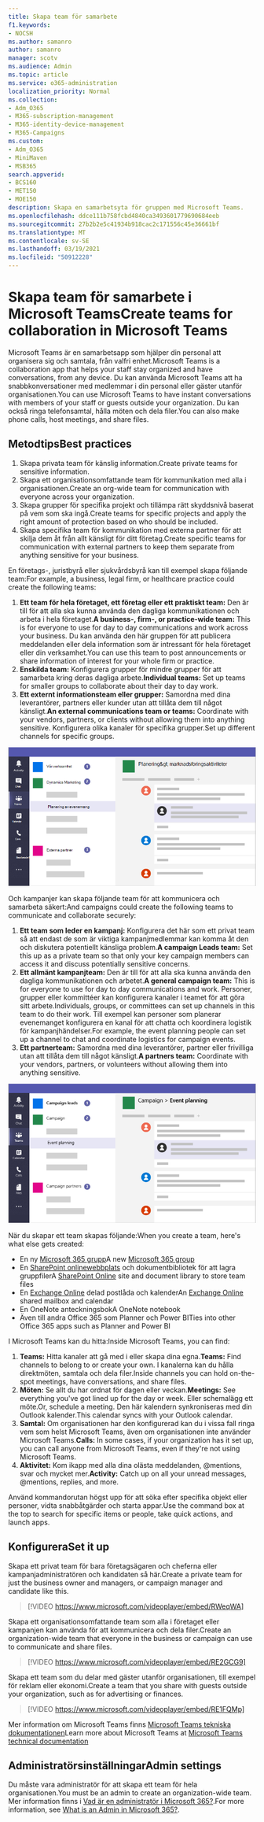 ```yaml
---
title: Skapa team för samarbete
f1.keywords:
- NOCSH
ms.author: samanro
author: samanro
manager: scotv
ms.audience: Admin
ms.topic: article
ms.service: o365-administration
localization_priority: Normal
ms.collection:
- Adm_O365
- M365-subscription-management
- M365-identity-device-management
- M365-Campaigns
ms.custom:
- Adm_O365
- MiniMaven
- MSB365
search.appverid:
- BCS160
- MET150
- MOE150
description: Skapa en samarbetsyta för gruppen med Microsoft Teams.
ms.openlocfilehash: ddce111b758fcbd4840ca3493601779690684eeb
ms.sourcegitcommit: 27b2b2e5c41934b918cac2c171556c45e36661bf
ms.translationtype: MT
ms.contentlocale: sv-SE
ms.lasthandoff: 03/19/2021
ms.locfileid: "50912228"
---
```

# <a name="create-teams-for-collaboration-in-microsoft-teams"></a><span data-ttu-id="aefdd-103">Skapa team för samarbete i Microsoft Teams</span><span class="sxs-lookup"><span data-stu-id="aefdd-103">Create teams for collaboration in Microsoft Teams</span></span>

<span data-ttu-id="aefdd-104">Microsoft Teams är en samarbetsapp som hjälper din personal att organisera sig och samtala, från valfri enhet.</span><span class="sxs-lookup"><span data-stu-id="aefdd-104">Microsoft Teams is a collaboration app that helps your staff stay organized and have conversations, from any device.</span></span> <span data-ttu-id="aefdd-105">Du kan använda Microsoft Teams att ha snabbkonversationer med medlemmar i din personal eller gäster utanför organisationen.</span><span class="sxs-lookup"><span data-stu-id="aefdd-105">You can use Microsoft Teams to have instant conversations with members of your staff or guests outside your organization.</span></span> <span data-ttu-id="aefdd-106">Du kan också ringa telefonsamtal, hålla möten och dela filer.</span><span class="sxs-lookup"><span data-stu-id="aefdd-106">You can also make phone calls, host meetings, and share files.</span></span>

## <a name="best-practices"></a><span data-ttu-id="aefdd-107">Metodtips</span><span class="sxs-lookup"><span data-stu-id="aefdd-107">Best practices</span></span>

1. <span data-ttu-id="aefdd-108">Skapa privata team för känslig information.</span><span class="sxs-lookup"><span data-stu-id="aefdd-108">Create private teams for sensitive information.</span></span>
1. <span data-ttu-id="aefdd-109">Skapa ett organisationsomfattande team för kommunikation med alla i organisationen.</span><span class="sxs-lookup"><span data-stu-id="aefdd-109">Create an org-wide team for communication with everyone across your organization.</span></span>
1. <span data-ttu-id="aefdd-110">Skapa grupper för specifika projekt och tillämpa rätt skyddsnivå baserat på vem som ska ingå.</span><span class="sxs-lookup"><span data-stu-id="aefdd-110">Create teams for specific projects and apply the right amount of protection based on who should be included.</span></span>
1. <span data-ttu-id="aefdd-111">Skapa specifika team för kommunikation med externa partner för att skilja dem åt från allt känsligt för ditt företag.</span><span class="sxs-lookup"><span data-stu-id="aefdd-111">Create specific teams for communication with external partners to keep them separate from anything sensitive for your business.</span></span>

<span data-ttu-id="aefdd-112">En företags-, juristbyrå eller sjukvårdsbyrå kan till exempel skapa följande team:</span><span class="sxs-lookup"><span data-stu-id="aefdd-112">For example, a business, legal firm, or healthcare practice could create the following teams:</span></span>

1. <span data-ttu-id="aefdd-113">**Ett team för hela företaget, ett företag eller ett praktiskt team:** Den är till för att alla ska kunna använda den dagliga kommunikationen och arbeta i hela företaget.</span><span class="sxs-lookup"><span data-stu-id="aefdd-113">**A business-, firm-, or practice-wide team:** This is for everyone to use for day to day communications and work across your business.</span></span> <span data-ttu-id="aefdd-114">Du kan använda den här gruppen för att publicera meddelanden eller dela information som är intressant för hela företaget eller din verksamhet.</span><span class="sxs-lookup"><span data-stu-id="aefdd-114">You can use this team to post announcements or share information of interest for your whole firm or practice.</span></span>
1. <span data-ttu-id="aefdd-115">**Enskilda team:** Konfigurera grupper för mindre grupper för att samarbeta kring deras dagliga arbete.</span><span class="sxs-lookup"><span data-stu-id="aefdd-115">**Individual teams:** Set up teams for smaller groups to collaborate about their day to day work.</span></span>
1. <span data-ttu-id="aefdd-116">**Ett externt informationsteam eller grupper:** Samordna med dina leverantörer, partners eller kunder utan att tillåta dem till något känsligt.</span><span class="sxs-lookup"><span data-stu-id="aefdd-116">**An external communications team or teams:** Coordinate with your vendors, partners, or clients without allowing them into anything sensitive.</span></span> <span data-ttu-id="aefdd-117">Konfigurera olika kanaler för specifika grupper.</span><span class="sxs-lookup"><span data-stu-id="aefdd-117">Set up different channels for specific groups.</span></span>

![Diagram över ett Microsoft Teams med tre separata team för säker kommunikation och samarbete inom ett företag](../media/m365-democracy-teams-business-collab.png)

<span data-ttu-id="aefdd-119">Och kampanjer kan skapa följande team för att kommunicera och samarbeta säkert:</span><span class="sxs-lookup"><span data-stu-id="aefdd-119">And campaigns could create the following teams to communicate and collaborate securely:</span></span>

1. <span data-ttu-id="aefdd-120">**Ett team som leder en kampanj:** Konfigurera det här som ett privat team så att endast de som är viktiga kampanjmedlemmar kan komma åt den och diskutera potentiellt känsliga problem.</span><span class="sxs-lookup"><span data-stu-id="aefdd-120">**A campaign Leads team:** Set this up as a private team so that only your key campaign members can access it and discuss potentially sensitive concerns.</span></span>
2. <span data-ttu-id="aefdd-121">**Ett allmänt kampanjteam:** Den är till för att alla ska kunna använda den dagliga kommunikationen och arbetet.</span><span class="sxs-lookup"><span data-stu-id="aefdd-121">**A general campaign team:** This is for everyone to use for day to day communications and work.</span></span> <span data-ttu-id="aefdd-122">Personer, grupper eller kommittéer kan konfigurera kanaler i teamet för att göra sitt arbete.</span><span class="sxs-lookup"><span data-stu-id="aefdd-122">Individuals, groups, or committees can set up channels in this team to do their work.</span></span> <span data-ttu-id="aefdd-123">Till exempel kan personer som planerar evenemanget konfigurera en kanal för att chatta och koordinera logistik för kampanjhändelser.</span><span class="sxs-lookup"><span data-stu-id="aefdd-123">For example, the event planning people can set up a channel to chat and coordinate logistics for campaign events.</span></span>
3. <span data-ttu-id="aefdd-124">**Ett partnerteam:** Samordna med dina leverantörer, partner eller frivilliga utan att tillåta dem till något känsligt.</span><span class="sxs-lookup"><span data-stu-id="aefdd-124">**A partners team:** Coordinate with your vendors, partners, or volunteers without allowing them into anything sensitive.</span></span>

![Diagram över ett Microsoft Teams fönster med tre separata team för säker kommunikation och samarbete inom en kampanj](../media/m365-democracy-teams-collab.png)

<span data-ttu-id="aefdd-126">När du skapar ett team skapas följande:</span><span class="sxs-lookup"><span data-stu-id="aefdd-126">When you create a team, here's what else gets created:</span></span>

- <span data-ttu-id="aefdd-127">En ny [Microsoft 365 grupp](/MicrosoftTeams/office-365-groups)</span><span class="sxs-lookup"><span data-stu-id="aefdd-127">A new [Microsoft 365 group](/MicrosoftTeams/office-365-groups)</span></span>
- <span data-ttu-id="aefdd-128">En [SharePoint onlinewebbplats](/MicrosoftTeams/sharepoint-onedrive-interact) och dokumentbibliotek för att lagra gruppfiler</span><span class="sxs-lookup"><span data-stu-id="aefdd-128">A [SharePoint Online](/MicrosoftTeams/sharepoint-onedrive-interact) site and document library to store team files</span></span>
- <span data-ttu-id="aefdd-129">En [Exchange Online](/MicrosoftTeams/exchange-teams-interact) delad postlåda och kalender</span><span class="sxs-lookup"><span data-stu-id="aefdd-129">An [Exchange Online](/MicrosoftTeams/exchange-teams-interact) shared mailbox and calendar</span></span>
- <span data-ttu-id="aefdd-130">En OneNote anteckningsbok</span><span class="sxs-lookup"><span data-stu-id="aefdd-130">A OneNote notebook</span></span>
- <span data-ttu-id="aefdd-131">Även till andra Office 365 som Planner och Power BI</span><span class="sxs-lookup"><span data-stu-id="aefdd-131">Ties into other Office 365 apps such as Planner and Power BI</span></span>

<span data-ttu-id="aefdd-132">I Microsoft Teams kan du hitta:</span><span class="sxs-lookup"><span data-stu-id="aefdd-132">Inside Microsoft Teams, you can find:</span></span>

1. <span data-ttu-id="aefdd-133">**Teams:** Hitta kanaler att gå med i eller skapa dina egna.</span><span class="sxs-lookup"><span data-stu-id="aefdd-133">**Teams:** Find channels to belong to or create your own.</span></span> <span data-ttu-id="aefdd-134">I kanalerna kan du hålla direktmöten, samtala och dela filer.</span><span class="sxs-lookup"><span data-stu-id="aefdd-134">Inside channels you can hold on-the-spot meetings, have conversations, and share files.</span></span>
2. <span data-ttu-id="aefdd-135">**Möten:** Se allt du har ordnat för dagen eller veckan.</span><span class="sxs-lookup"><span data-stu-id="aefdd-135">**Meetings:** See everything you've got lined up for the day or week.</span></span> <span data-ttu-id="aefdd-136">Eller schemalägg ett möte.</span><span class="sxs-lookup"><span data-stu-id="aefdd-136">Or, schedule a meeting.</span></span> <span data-ttu-id="aefdd-137">Den här kalendern synkroniseras med din Outlook kalender.</span><span class="sxs-lookup"><span data-stu-id="aefdd-137">This calendar syncs with your Outlook calendar.</span></span>
3. <span data-ttu-id="aefdd-138">**Samtal:** Om organisationen har den konfigurerad kan du i vissa fall ringa vem som helst Microsoft Teams, även om organisationen inte använder Microsoft Teams.</span><span class="sxs-lookup"><span data-stu-id="aefdd-138">**Calls:** In some cases, if your organization has it set up, you can call anyone from Microsoft Teams, even if they're not using Microsoft Teams.</span></span>
4. <span data-ttu-id="aefdd-139">**Aktivitet:** Kom ikapp med alla dina olästa meddelanden, @mentions, svar och mycket mer.</span><span class="sxs-lookup"><span data-stu-id="aefdd-139">**Activity:** Catch up on all your unread messages, @mentions, replies, and more.</span></span>

<span data-ttu-id="aefdd-140">Använd kommandorutan högst upp för att söka efter specifika objekt eller personer, vidta snabbåtgärder och starta appar.</span><span class="sxs-lookup"><span data-stu-id="aefdd-140">Use the command box at the top to search for specific items or people, take quick actions, and launch apps.</span></span>

## <a name="set-it-up"></a><span data-ttu-id="aefdd-141">Konfigurera</span><span class="sxs-lookup"><span data-stu-id="aefdd-141">Set it up</span></span>

<span data-ttu-id="aefdd-142">Skapa ett privat team för bara företagsägaren och cheferna eller kampanjadministratören och kandidaten så här.</span><span class="sxs-lookup"><span data-stu-id="aefdd-142">Create a private team for just the business owner and managers, or campaign manager and candidate like this.</span></span>

> [!VIDEO https://www.microsoft.com/videoplayer/embed/RWeqWA]

<span data-ttu-id="aefdd-143">Skapa ett organisationsomfattande team som alla i företaget eller kampanjen kan använda för att kommunicera och dela filer.</span><span class="sxs-lookup"><span data-stu-id="aefdd-143">Create an organization-wide team that everyone in the business or campaign can use to communicate and share files.</span></span>

> [!VIDEO https://www.microsoft.com/videoplayer/embed/RE2GCG9]

<span data-ttu-id="aefdd-144">Skapa ett team som du delar med gäster utanför organisationen, till exempel för reklam eller ekonomi.</span><span class="sxs-lookup"><span data-stu-id="aefdd-144">Create a team that you share with guests outside your organization, such as for advertising or finances.</span></span>

> [!VIDEO https://www.microsoft.com/videoplayer/embed/RE1FQMp]

<span data-ttu-id="aefdd-145">Mer information om Microsoft Teams finns [Microsoft Teams tekniska dokumentationen](/microsoftteams/microsoft-teams)</span><span class="sxs-lookup"><span data-stu-id="aefdd-145">Learn more about Microsoft Teams at [Microsoft Teams technical documentation](/microsoftteams/microsoft-teams)</span></span>

## <a name="admin-settings"></a><span data-ttu-id="aefdd-146">Administratörsinställningar</span><span class="sxs-lookup"><span data-stu-id="aefdd-146">Admin settings</span></span>

<span data-ttu-id="aefdd-147">Du måste vara administratör för att skapa ett team för hela organisationen.</span><span class="sxs-lookup"><span data-stu-id="aefdd-147">You must be an admin to create an organization-wide team.</span></span> <span data-ttu-id="aefdd-148">Mer information finns i [Vad är en administratör i Microsoft 365?](https://support.office.com/article/what-is-an-admin-e123627e-4892-4461-b9aa-1b6d57a5cfa4?ui=en-US&rs=en-US&ad=US).</span><span class="sxs-lookup"><span data-stu-id="aefdd-148">For more information, see [What is an Admin in Microsoft 365?](https://support.office.com/article/what-is-an-admin-e123627e-4892-4461-b9aa-1b6d57a5cfa4?ui=en-US&rs=en-US&ad=US).</span></span>